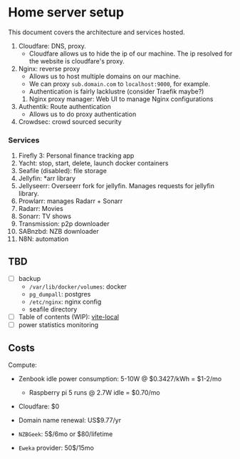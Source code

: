 # Home server setup

This document covers the architecture and services hosted.

1. Cloudfare: DNS, proxy.
   - Cloudfare allows us to hide the ip of our machine. The ip resolved for the website is cloudfare's proxy.
2. Nginx: reverse proxy
   - Allows us to host multiple domains on our machine.
   - We can proxy `sub.domain.com` to `localhost:9000`, for example.
   - Authentication is fairly lacklustre (consider Traefik maybe?)
   1. Nginx proxy manager: Web UI to manage Nginx configurations
3. Authentik: Route authentication
   - Allows us to do proxy authentication
4. Crowdsec: crowd sourced security

### Services

1. Firefly 3: Personal finance tracking app
2. Yacht: stop, start, delete, launch docker containers
3. Seafile (disabled): file storage
4. Jellyfin: \*arr library
5. Jellyseerr: Overseerr fork for jellyfin. Manages requests for jellyfin library.
6. Prowlarr: manages Radarr + Sonarr
7. Radarr: Movies
8. Sonarr: TV shows
9. Transmission: p2p downloader
10. SABnzbd: NZB downloader
11. N8N: automation

## TBD

- [ ] backup
  - `/var/lib/docker/volumes`: docker
  - `pg_dumpall`: postgres
  - `/etc/nginx`: nginx config
  - seafile directory
- [ ] Table of contents (WIP): [vite-local](https://github.com/Chang-CH/vite-local)
- [ ] power statistics monitoring

## Costs

Compute:

- Zenbook idle power consumption: 5-10W @ $0.3427/kWh = $1-2/mo

  - Raspberry pi 5 runs @ 2.7W idle = $0.70/mo

- Cloudfare: $0
- Domain name renewal: US$9.77/yr
- `NZBGeek`: 5$/6mo or $80/lifetime
- `Eweka` provider: 50$/15mo
